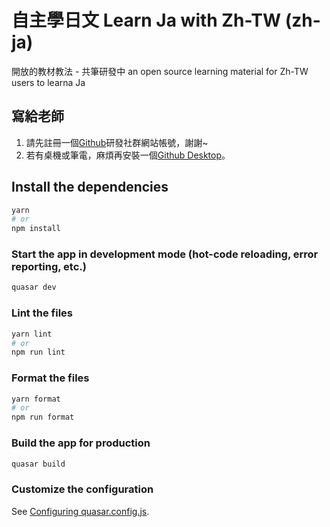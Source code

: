 # 自主學日文 Learn Ja with Zh-TW (zh-ja)

開放的教材教法 - 共筆研發中
an open source learning material for Zh-TW users to learna Ja

## 寫給老師

1. 請先註冊一個[Github](https://www.github.com)研發社群網站帳號，謝謝~
2. 若有桌機或筆電，麻煩再安裝一個[Github Desktop](https://desktop.github.com/)。



## Install the dependencies
```bash
yarn
# or
npm install
```

### Start the app in development mode (hot-code reloading, error reporting, etc.)
```bash
quasar dev
```


### Lint the files
```bash
yarn lint
# or
npm run lint
```


### Format the files
```bash
yarn format
# or
npm run format
```



### Build the app for production
```bash
quasar build
```

### Customize the configuration
See [Configuring quasar.config.js](https://v2.quasar.dev/quasar-cli-vite/quasar-config-js).
